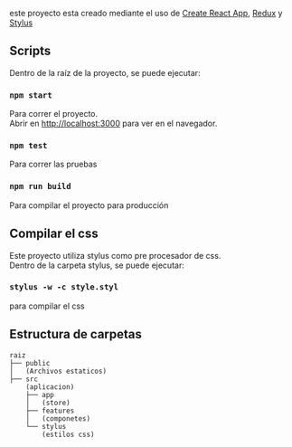 este proyecto esta creado mediante el uso de [Create React App](https://github.com/facebook/create-react-app), [Redux](https://redux.js.org/) y [Stylus](https://stylus-lang.com/)



##  Scripts

Dentro de la raíz de la proyecto, se puede ejecutar:

### `npm start`

Para correr el proyecto.<br />
Abrir en [http://localhost:3000](http://localhost:3000) para ver en el navegador.

### `npm test`

Para correr las pruebas<br />

### `npm run build`

Para compilar el proyecto para producción



##  Compilar el css

Este proyecto utiliza stylus como pre procesador de css.<br />
Dentro de la carpeta stylus, se puede ejecutar:

### `stylus -w -c style.styl`

para compilar el css<br />



##  Estructura de carpetas

```
raiz
├── public
│   (Archivos estaticos)
├── src
    (aplicacion)
    ├── app
    │   (store)
    ├── features
    │   (componetes)
    └── stylus
        (estilos css)
```


